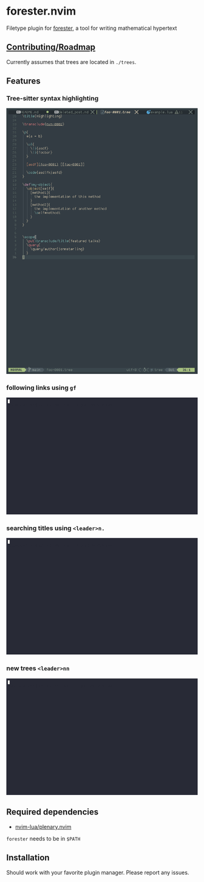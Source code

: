 # forester.nvim

Filetype plugin for [forester](https://sr.ht/~jonsterling/forester/), a tool
for writing mathematical hypertext

## [Contributing/Roadmap](https://kentookura.srht.site/gld-000B.xml)

Currently assumes that trees are located in `./trees`.

## Features

### Tree-sitter syntax highlighting

![Screenshot showcasing the syntax highlighting](doc/syntax.png)

### following links using `gf`

![Screen Recording showing the following of forester links in vim](doc/link.gif)

### searching titles using `<leader>n.`

![Screen Recording showing the browsing trees by title](doc/search.gif)

### new trees `<leader>nn`

![Screen Recording showing the creation of new trees](doc/new.gif)

## Required dependencies

- [nvim-lua/plenary.nvim](https://github.com/nvim-lua/plenary.nvim)

`forester` needs to be in `$PATH`

## Installation

Should work with your favorite plugin manager. Please report any issues.
